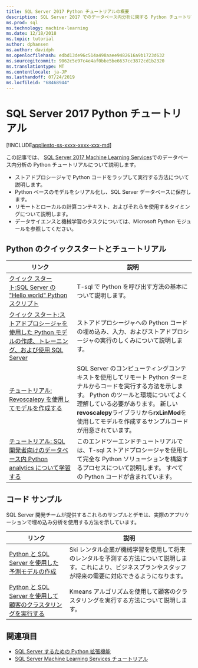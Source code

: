 ```yaml
---
title: SQL Server 2017 Python チュートリアルの概要
description: SQL Server 2017 でのデータベース内分析に関する Python チュートリアルの概要を説明します。
ms.prod: sql
ms.technology: machine-learning
ms.date: 12/18/2018
ms.topic: tutorial
author: dphansen
ms.author: davidph
ms.openlocfilehash: edbd13de96c514a498aaee9482616a9b1723d632
ms.sourcegitcommit: 9062c5e97c4e4af0bbe5be6637cc3872cd1b2320
ms.translationtype: MT
ms.contentlocale: ja-JP
ms.lasthandoff: 07/24/2019
ms.locfileid: "68468944"
---
```

# <a name="sql-server-2017-python-tutorials"></a>SQL Server 2017 Python チュートリアル
[!INCLUDE[appliesto-ss-xxxx-xxxx-xxx-md](../../includes/appliesto-ss-xxxx-xxxx-xxx-md.md)]

この記事では、 [SQL Server 2017 Machine Learning Services](../install/sql-machine-learning-services-windows-install.md)でのデータベース内分析の Python チュートリアルについて説明します。 

+ ストアドプロシージャで Python コードをラップして実行する方法について説明します。
+ Python ベースのモデルをシリアル化し、SQL Server データベースに保存します。
+ リモートとローカルの計算コンテキスト、およびそれらを使用するタイミングについて説明します。
+ データサイエンスと機械学習のタスクについては、Microsoft Python モジュールを参照してください。

<a name="bkmk_pythontutorials"></a>

## <a name="python-quickstarts-and-tutorials"></a>Python のクイックスタートとチュートリアル

| リンク | 説明 |
|------|-------------|
| [クイック スタート:SQL Server の "Hello world" Python スクリプト](quickstart-python-run-using-t-sql.md) | T-sql で Python を呼び出す方法の基本について説明します。 |
| [クイック スタート:ストアドプロシージャを使用した Python モデルの作成、トレーニング、および使用 SQL Server](quickstart-python-train-score-in-tsql.md) | ストアドプロシージャへの Python コードの埋め込み、入力、およびストアドプロシージャの実行のしくみについて説明します。 |
| [チュートリアル: Revoscalepy を使用してモデルを作成する](use-python-revoscalepy-to-create-model.md) | SQL Server のコンピューティングコンテキストを使用してリモート Python ターミナルからコードを実行する方法を示します。 Python のツールと環境についてよく理解している必要があります。 新しい**revoscalepy**ライブラリから**rxLinMod**を使用してモデルを作成するサンプルコードが用意されています。 |
| [チュートリアル: SQL 開発者向けのデータベース内 Python analytics について学習する](sqldev-in-database-python-for-sql-developers.md) | このエンドツーエンドチュートリアルでは、T-sql ストアドプロシージャを使用して完全な Python ソリューションを構築するプロセスについて説明します。 すべての Python コードが含まれています。|

<a name ="bkmk_samples"></a>

## <a name="code-samples"></a>コード サンプル

SQL Server 開発チームが提供するこれらのサンプルとデモは、実際のアプリケーションで埋め込み分析を使用する方法を示しています。

| リンク | 説明 |
|------|-------------|
| [Python と SQL Server を使用した予測モデルの作成](https://microsoft.github.io/sql-ml-tutorials/python/rentalprediction/) | Ski レンタル企業が機械学習を使用して将来のレンタルを予測する方法について説明します。これにより、ビジネスプランやスタッフが将来の需要に対応できるようになります。 |
| [Python と SQL Server を使用して顧客のクラスタリングを実行する](https://microsoft.github.io/sql-ml-tutorials/python/customerclustering/) | Kmeans アルゴリズムを使用して顧客のクラスタリングを実行する方法について説明します。 |

## <a name="see-also"></a>関連項目

+ [SQL Server するための Python 拡張機能](../concepts/extension-python.md)
+ [SQL Server Machine Learning Services チュートリアル](machine-learning-services-tutorials.md)
